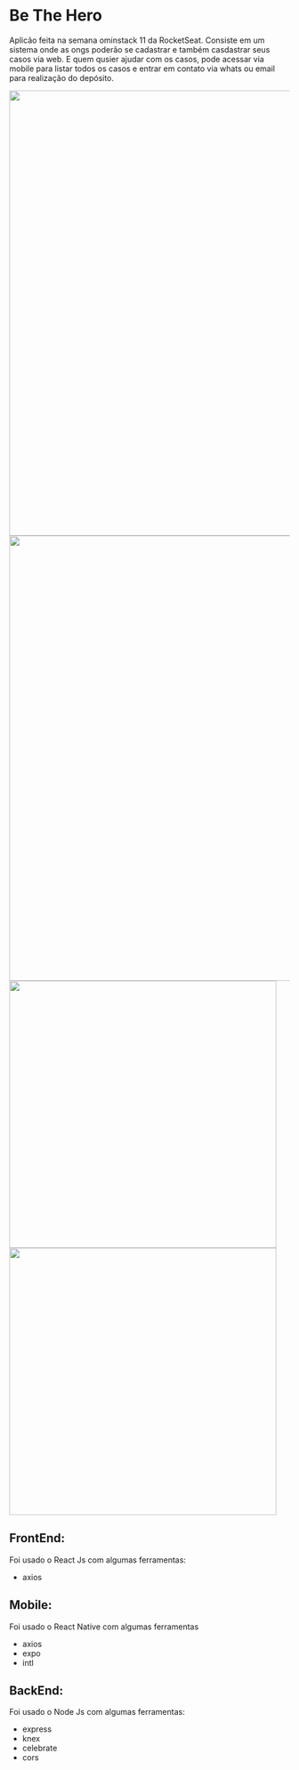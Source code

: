 # Be The Hero

Aplicão feita na semana ominstack 11 da RocketSeat.
Consiste em um sistema onde as ongs poderão se cadastrar e também casdastrar seus casos via web. E quem qusier ajudar com os casos, pode acessar via mobile para listar todos os casos e entrar em contato via whats ou email para realização do depósito.

<img src="https://user-images.githubusercontent.com/33850991/86167573-2c366800-baed-11ea-8d25-31d7518ae3ff.jpeg" width="800">
<img src="https://user-images.githubusercontent.com/33850991/86167575-2ccefe80-baed-11ea-9550-220c8b5a4a86.jpeg" width="800">
<img src="https://user-images.githubusercontent.com/33850991/86167578-2d679500-baed-11ea-8828-c7cdff4bac13.jpeg" width="480">
<img src="https://user-images.githubusercontent.com/33850991/86167570-2b9dd180-baed-11ea-8c06-6b8cfe65d6a0.jpeg" width="480">

## FrontEnd:

Foi usado o React Js com algumas ferramentas:
- axios

## Mobile:

Foi usado o React Native com algumas ferramentas
- axios
- expo
- intl

## BackEnd:

Foi usado o Node Js com algumas ferramentas:
- express
- knex
- celebrate
- cors

